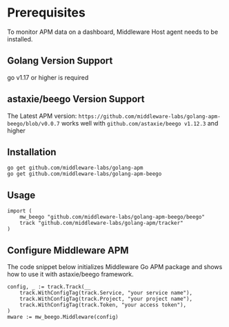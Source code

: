 # Prerequisites

To monitor APM data on a dashboard, Middleware Host agent needs to be installed.

## Golang Version Support

go v1.17 or higher is required

## astaxie/beego Version Support

The Latest APM version:
`https://github.com/middleware-labs/golang-apm-beego/blob/v0.0.7`
works well with `github.com/astaxie/beego v1.12.3` and higher

## Installation

```
go get github.com/middleware-labs/golang-apm
go get github.com/middleware-labs/golang-apm-beego
```

## Usage

```
import (
	mw_beego "github.com/middleware-labs/golang-apm-beego/beego"
	track "github.com/middleware-labs/golang-apm/tracker"
)
```

## Configure Middleware APM

The code snippet below initializes Middleware Go APM package and shows how to use it with astaxie/beego framework.
```
config, _ := track.Track(__
	track.WithConfigTag(track.Service, "your service name"),
	track.WithConfigTag(track.Project, "your project name"),
	track.WithConfigTag(track.Token, "your access token"),
)
mware := mw_beego.Middleware(config)
```


